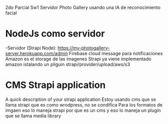 2do Parcial Sw1 Servidor Photo Gallery usando una IA de reconocimiento facial

# NodeJs como servidor 
-Servidor (Strapi Node): https://my-photogallery-server.herokuapp.com/admin
Firebase cloud message para notificaciones 
Amazon es el storage de las imagenes 
Strapi ya viene implementado amazon istalando un pliguin strapi/provider/upload/aws/s3

# CMS Strapi application

A quick description of your strapi application
Estoy usando cms que se llama strapi que es como wrodpress, no se condifica
Para los formatos de imgaen eso lo maneja strapi por que es un cms y eso lo maneja un plugin que se llama media library



